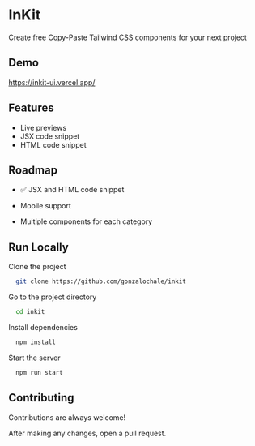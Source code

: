 # InKit

Create free Copy-Paste Tailwind CSS components for your next project

## Demo

https://inkit-ui.vercel.app/

## Features

- Live previews
- JSX code snippet
- HTML code snippet

## Roadmap

- ✅ JSX and HTML code snippet

- Mobile support

- Multiple components for each category

## Run Locally

Clone the project

```bash
  git clone https://github.com/gonzalochale/inkit
```

Go to the project directory

```bash
  cd inkit
```

Install dependencies

```bash
  npm install
```

Start the server

```bash
  npm run start
```

## Contributing

Contributions are always welcome!

After making any changes, open a pull request.
